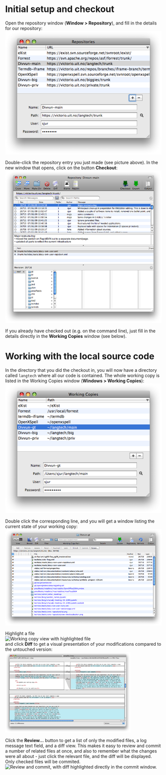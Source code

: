 Initial setup and checkout
==========================

Open the repository window (**Window &gt; Repository**), and fill in the
details for our repository:  
![checkout menu item](images/svnx-repositorylist.png)

Double-click the repository entry you just made (see picture above). In
the new window that opens, click on the button **Checkout**:  
![SvnX repository viiew](images/svnx-repositoryview-checkoutbutton.png)

If you already have checked out (e.g. on the command line), just fill in
the details directly in the **Working Copies** window (see below).

Working with the local source code
==================================

In the directory that you did the checkout in, you will now have a
directory called `langtech` where all our code is contained. The whole
working copy is listed in the Working Copies window (**Windows &gt;
Working Copies**):  
![List of working copies](images/svnx-wclist.png)

Double click the corresponding line, and you will get a window listing
the current state of your working copy:  
![Working copy window](images/svnx-wcview.png)

Highlight a file  
![Working copy view with highlighted
file](images/svnx-wcview-highlight.png)  
and click **Diff** to get a visual presentation of your modifications
compared to the untouched version:  
<img src="images/svnx-filemergediff.png" style="width:80.0%" alt="Visual diff opened in FileMerge" />

Click the **Review…** button to get a list of only the modified files, a
log message text field, and a diff view. This makes it easy to review
and commit a number of related files at once, and also to remember what
the changes were all about - just click the relevant file, and the diff
will be displayed. Only checked files will be commited.  
![Review and commit, with diff highlighted directly in the commit
window.](images/svnx-wcreviewcommit.png)
